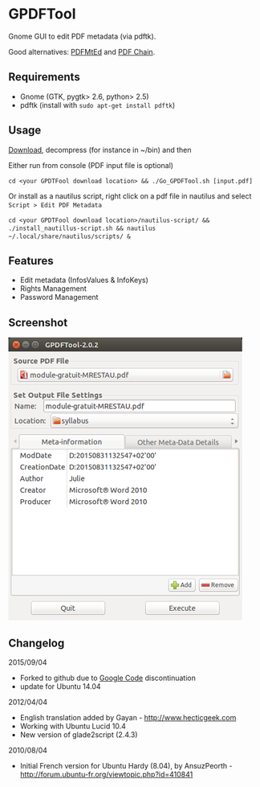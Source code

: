 GPDFTool
================

Gnome GUI to edit PDF metadata (via pdftk).

Good alternatives: [PDFMtEd](https://github.com/Glutanimate/PDFMtEd) and [PDF Chain](http://pdfchain.sourceforge.net/).

Requirements
------------
- Gnome (GTK, pygtk> 2.6, python> 2.5)
- pdftk  (install with ``sudo apt-get install pdftk``)

Usage
-------
[Download](https://github.com/berteh/gnome-pdf-tool/archive/master.zip), decompress (for instance in ~/bin) and then

Either run from console (PDF input file is optional)

    cd <your GPDTFool download location> && ./Go_GPDFTool.sh [input.pdf]

Or install as a nautilus script, right click on a pdf file in nautilus and select ``Script > Edit PDF Metadata``

    cd <your GPDTFool download location>/nautilus-script/ && ./install_nautillus-script.sh && nautilus ~/.local/share/nautilus/scripts/ &

      
Features
---------
  - Edit metadata (InfosValues ​​& InfoKeys)
  - Rights Management
  - Password Management

Screenshot
---------
![GPDFTool interface](doc/screenshot.png)
  
Changelog
----------
2015/09/04

- Forked to github due to [Google Code](http://code.google.com/p/gnome-pdf-tool/) discontinuation
- update for Ubuntu 14.04

2012/04/04

- English translation added by Gayan - http://www.hecticgeek.com
- Working with Ubuntu Lucid 10.4
- New version of glade2script (2.4.3)

2010/08/04

- Initial French version for Ubuntu Hardy (8.04), by AnsuzPeorth - http://forum.ubuntu-fr.org/viewtopic.php?id=410841
